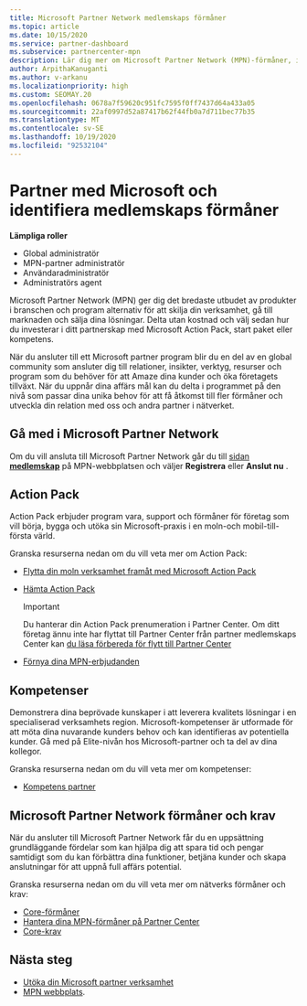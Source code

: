 ```yaml
---
title: Microsoft Partner Network medlemskaps förmåner
ms.topic: article
ms.date: 10/15/2020
ms.service: partner-dashboard
ms.subservice: partnercenter-mpn
description: Lär dig mer om Microsoft Partner Network (MPN)-förmåner, inklusive Microsoft Action Pack, kompetenser och program alternativ för att gå till marknaden och sälja dina lösningar.
author: ArpithaKanuganti
ms.author: v-arkanu
ms.localizationpriority: high
ms.custom: SEOMAY.20
ms.openlocfilehash: 0678a7f59620c951fc7595f0ff7437d64a433a05
ms.sourcegitcommit: 22af0997d52a87417b62f44fb0a7d711bec77b35
ms.translationtype: MT
ms.contentlocale: sv-SE
ms.lasthandoff: 10/19/2020
ms.locfileid: "92532104"
---
```

# <a name="partner-with-microsoft-and-discover-membership-benefits"></a>Partner med Microsoft och identifiera medlemskaps förmåner

**Lämpliga roller**

- Global administratör
- MPN-partner administratör
- Användaradministratör
- Administratörs agent

Microsoft Partner Network (MPN) ger dig det bredaste utbudet av produkter i branschen och program alternativ för att skilja din verksamhet, gå till marknaden och sälja dina lösningar. Delta utan kostnad och välj sedan hur du investerar i ditt partnerskap med Microsoft Action Pack, start paket eller kompetens.

När du ansluter till ett Microsoft partner program blir du en del av en global community som ansluter dig till relationer, insikter, verktyg, resurser och program som du behöver för att Amaze dina kunder och öka företagets tillväxt. När du uppnår dina affärs mål kan du delta i programmet på den nivå som passar dina unika behov för att få åtkomst till fler förmåner och utveckla din relation med oss och andra partner i nätverket. 

## <a name="join-the-microsoft-partner-network"></a>Gå med i Microsoft Partner Network

Om du vill ansluta till Microsoft Partner Network går du till [sidan **medlemskap**](https://partner.microsoft.com/membership) på MPN-webbplatsen och väljer **Registrera** eller **Anslut nu** .

## <a name="action-pack"></a>Action Pack

Action Pack erbjuder program vara, support och förmåner för företag som vill börja, bygga och utöka sin Microsoft-praxis i en moln-och mobil-till-första värld.

Granska resurserna nedan om du vill veta mer om Action Pack:

- [Flytta din moln verksamhet framåt med Microsoft Action Pack](https://partner.microsoft.com/membership/action-pack)

- [Hämta Action Pack](mpn-get-action-pack.md)
  
    >[!IMPORTANT]
    >Du hanterar din Action Pack prenumeration i Partner Center. Om ditt företag ännu inte har flyttat till Partner Center från partner medlemskaps Center kan [du läsa förbereda för flytt till Partner Center](prepare-pmc-pc-migration.md)  

- [Förnya dina MPN-erbjudanden](renew-mpn-offers.md)

## <a name="competencies"></a>Kompetenser

Demonstrera dina beprövade kunskaper i att leverera kvalitets lösningar i en specialiserad verksamhets region. Microsoft-kompetenser är utformade för att möta dina nuvarande kunders behov och kan identifieras av potentiella kunder. Gå med på Elite-nivån hos Microsoft-partner och ta del av dina kollegor.

Granska resurserna nedan om du vill veta mer om kompetenser:

- [Kompetens partner](https://partner.microsoft.com/membership/competencies)

## <a name="microsoft-partner-network-benefits-and-requirements"></a>Microsoft Partner Network förmåner och krav

När du ansluter till Microsoft Partner Network får du en uppsättning grundläggande fördelar som kan hjälpa dig att spara tid och pengar samtidigt som du kan förbättra dina funktioner, betjäna kunder och skapa anslutningar för att uppnå full affärs potential. 

Granska resurserna nedan om du vill veta mer om nätverks förmåner och krav:

- [Core-förmåner](https://partner.microsoft.com/membership/core-benefits#simple-tab-content-1)
- [Hantera dina MPN-förmåner på Partner Center](manage-your-partner-network-benefits.md)
- [Core-krav](https://partner.microsoft.com/membership/core-benefits#simple-tab-content-2)

## <a name="next-steps"></a>Nästa steg

- [Utöka din Microsoft partner verksamhet](grow-your-business.md)
- [MPN webbplats](https://partner.microsoft.com/commercial).
